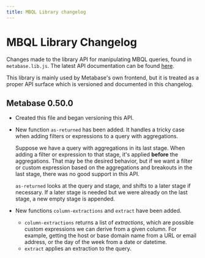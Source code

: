 ```yaml
---
title: MBQL Library changelog
---
```


# MBQL Library Changelog

Changes made to the library API for manipulating MBQL queries, found in `metabase.lib.js`. The latest API documentation
can be found [here](https://metabase-dev-docs.github.io/metabase/metabase.lib.js.html).

This library is mainly used by Metabase's own frontend, but it is treated as a proper API surface which is versioned
and documented in this changelog.

## Metabase 0.50.0

- Created this file and began versioning this API.
- New function `as-returned` has been added. It handles a tricky case when adding filters or expressions to a query
  with aggregations.

  Suppose we have a query with aggregations in its last stage. When adding a filter or expression to that stage, it's
  applied **before** the aggregations. That may be the desired behavior, but if we want a filter or custom expression
  based on the aggregations and breakouts in the last stage, there was no good support in this API.

  `as-returned` looks at the query and stage, and shifts to a later stage if necessary. If a later stage is needed but
  we were already on the last stage, a new empty stage is appended.
- New functions `column-extractions` and `extract` have been added.
  - `column-extractions` returns a list of _extractions_, which are possible custom expressions we can derive from a
    given column. For example, getting the host or base domain name from a URL or email address, or the day of the week
    from a date or datetime.
  - `extract` applies an extraction to the query.
